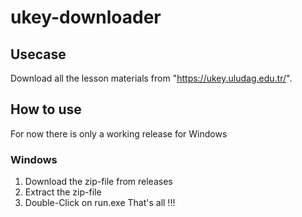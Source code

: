 # ukey-downloader
## Usecase
Download all the lesson materials from "https://ukey.uludag.edu.tr/".

## How to use
For now there is only a working release for Windows
### Windows
1. Download the zip-file from releases
2. Extract the zip-file
3. Double-Click on run.exe
That's all !!!

